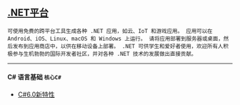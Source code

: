 [.NET平台](https://docs.microsoft.com/zh-cn/dotnet/) 
----
 `可使用免费的跨平台工具生成各种 .NET 应用，如云、IoT 和游戏应用。 应用可以在 Android、iOS、Linux、macOS 和 Windows 上运行。 请将应用部署到服务器或桌面，然后发布到应用商店中，以供在移动设备上部署。 .NET 可供学生和爱好者使用，欢迎所有人积极参与生机勃勃的国际开发者社区，并对各种 .NET 技术的发展做出直接贡献。`

----
#### C# 语言基础  `核心C#`
 * [C#6.0新特性](https://github.com/kickgod/ProgramingLanguage/blob/master/CSharp/Basic/CSharpSixNewcharacteristic.md)


